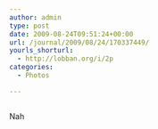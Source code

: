 ```yaml
---
author: admin
type: post
date: 2009-08-24T09:51:24+00:00
url: /journal/2009/08/24/170337449/
yourls_shorturl:
  - http://lobban.org/i/2p
categories:
  - Photos

---
```

<div class="figure">
  <img src="http://andy.lobban.org/photo/1280/170337449/1/tumblr_kovkpoNyvW1qzrl7b" alt="" />
</div>

Nah